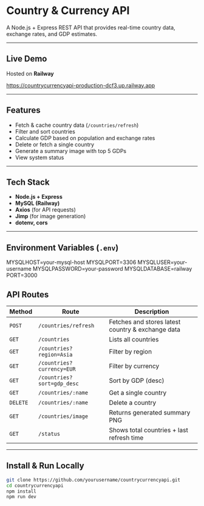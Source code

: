 # Country & Currency API

A Node.js + Express REST API that provides real-time country data, exchange rates, and GDP estimates.

---

## Live Demo
Hosted on **Railway**

https://countrycurrencyapi-production-dcf3.up.railway.app


---

## Features
- Fetch & cache country data (`/countries/refresh`)
- Filter and sort countries
- Calculate GDP based on population and exchange rates
- Delete or fetch a single country
- Generate a summary image with top 5 GDPs
- View system status

---

## Tech Stack
- **Node.js + Express**
- **MySQL (Railway)**
- **Axios** (for API requests)
- **Jimp** (for image generation)
- **dotenv, cors**

---


## Environment Variables (`.env`)
MYSQLHOST=your-mysql-host
MYSQLPORT=3306
MYSQLUSER=your-username
MYSQLPASSWORD=your-password
MYSQLDATABASE=railway
PORT=3000

## API Routes

| Method | Route | Description |
|--------|--------|-------------|
| `POST` | `/countries/refresh` | Fetches and stores latest country & exchange data |
| `GET` | `/countries` | Lists all countries |
| `GET` | `/countries?region=Asia` | Filter by region |
| `GET` | `/countries?currency=EUR` | Filter by currency |
| `GET` | `/countries?sort=gdp_desc` | Sort by GDP (desc) |
| `GET` | `/countries/:name` | Get a single country |
| `DELETE` | `/countries/:name` | Delete a country |
| `GET` | `/countries/image` | Returns generated summary PNG |
| `GET` | `/status` | Shows total countries + last refresh time |

---

## Install & Run Locally

```bash
git clone https://github.com/yourusername/countrycurrencyapi.git
cd countrycurrencyapi
npm install
npm run dev